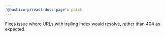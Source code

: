 ```yaml
---
'@hashicorp/react-docs-page': patch
---
```


Fixes issue where URLs with trailing index would resolve, rather than 404 as expected.
